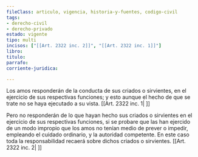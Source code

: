 ```yaml
---
fileClass: articulo, vigencia, historia-y-fuentes, codigo-civil
tags:
- derecho-civil
- derecho-privado
estado: vigente
tipo: multi
incisos: ["[[Art. 2322 inc. 2]]", "[[Art. 2322 inc. 1]]"]
libro:
titulo:
parrafo:
corriente-juridica:

---
```

Los amos responderán de la conducta de sus criados o sirvientes, en el ejercicio de sus respectivas funciones; y esto aunque el hecho de que se trate no se haya ejecutado a su vista. [[Art. 2322 inc. 1| ]]

Pero no responderán de lo que hayan hecho sus criados o sirvientes en el ejercicio de sus respectivas funciones, si se probare que las han ejercido de un modo impropio que los amos no tenían medio de prever o impedir, empleando el cuidado ordinario, y la autoridad competente. En este caso toda la responsabilidad recaerá sobre dichos criados o sirvientes. [[Art. 2322 inc. 2| ]]